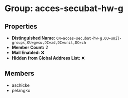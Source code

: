 # Group: acces-secubat-hw-g

## Properties

- **Distinguished Name:** `CN=acces-secubat-hw-g,OU=unil-groups,OU=gesu,DC=ad,DC=unil,DC=ch`
- **Member Count:** 2
- **Mail Enabled:** ❌
- **Hidden from Global Address List:** ❌

## Members

- aschicke
- pelangko

